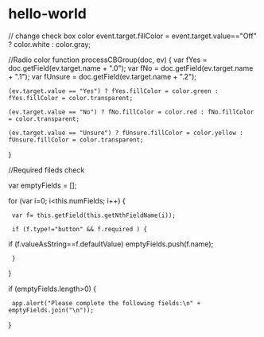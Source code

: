 # hello-world

// change check box color
event.target.fillColor = event.target.value=="Off" ? color.white : color.gray;


//Radio color
function processCBGroup(doc, ev)
{
    var fYes = doc.getField(ev.target.name + ".0");
    var fNo = doc.getField(ev.target.name + ".1");
    var fUnsure = doc.getField(ev.target.name + ".2");

    (ev.target.value == "Yes") ? fYes.fillColor = color.green : fYes.fillColor = color.transparent;

    (ev.target.value == "No") ? fNo.fillColor = color.red : fNo.fillColor = color.transparent;

    (ev.target.value == "Unsure") ? fUnsure.fillColor = color.yellow : fUnsure.fillColor = color.transparent;
}

//Required fileds check

var emptyFields = [];

for (var i=0; i<this.numFields; i++) {

     var f= this.getField(this.getNthFieldName(i));

     if (f.type!="button" && f.required ) {

if (f.valueAsString==f.defaultValue) emptyFields.push(f.name);

     }

}

if (emptyFields.length>0) {

     app.alert("Please complete the following fields:\n" + emptyFields.join("\n"));

}
